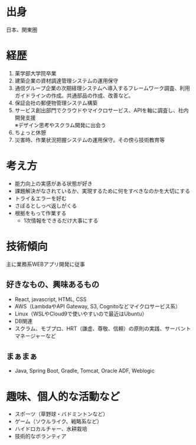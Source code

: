 # 出身
日本、関東圏

# 経歴
1. 薬学部大学院卒業
1. 建築企業の資材調達管理システムの運用保守
1. 通信グループ企業の次期経理システムへ導入するフレームワーク調査、利用ガイドラインの作成。共通部品の作成、改善など。
1. 保証会社の郵便物管理システム構築
1. サービス創出部門でクラウドやマイクロサービス、APIを軸に調査し、社内開発支援<br>※デザイン思考やスクラム開発に出会う
2. ちょっと休憩
1. 災害時、作業状況把握システムの運用保守。その傍ら技術教育等

# 考え方
- 能力向上の実感がある状態が好き
- 課題解決がなされているか、実現するために何をすべきなのかを大切にする
- トライ＆エラーを好む
- さぼるとしっぺ返しがくる
- 根拠をもって作業する
  - 1次情報をできるだけ大事にする

# 技術傾向
主に業務系WEBアプリ開発に従事

## 好きなもの、興味あるもの
- React, javascript, HTML, CSS
- AWS（LambdaやAPI Gateway, S3, Cognitoなどマイクロサービス系）
- Linux（WSLやCloud9で使いやすいので最近はUbuntu）
- DB関連
- スクラム、モブプロ、HRT（謙虚、尊敬、信頼）の原則の実践、サーバントマネージャーなど

## まぁまぁ
- Java, Spring Boot, Gradle, Tomcat, Oracle ADF, Weblogic


# 趣味、個人的な活動など
- スポーツ（草野球・バドミントンなど）
- ゲーム（ソウルライク、戦略系など）
- ハイドロカルチャー、水耕栽培
- 技術的なボランティア

<!--
## 考え方
 - 基本となるものに感謝。
 - 自身の能力が上がっている実感がある状態が好き。　※筋トレとかも好き（笑）
 - 問題となりそうなことに対して1つずつ試し、解決したい。
 - 極度のめんどくさがり屋かつ、よくわからないお作法があまり好きではない。

## 過去
 - 2012年：薬学大学院卒業後、中小Sier入社
   - 建築企業の資材調達管理システムの運用、保守
   - 通信グループ企業の次期経理システムへ導入するフレームワーク調査、利用ガイドラインの作成。共通部品の作成、改善など
 - 2017年：転職
   - 郵便物を管理するシステム構築　※公式リファレンスが無いフレームワークをオレオレラッピングされたものを使うことを強要される（笑）
   - R&D部門でクラウドやマイクロサービス、APIを軸に調査中や作業中

## 未来
 - 実作業者、本当に困っている人を助けられる人になれればいいな・・・実現力を身につけたい。


**wktka4/wktka4** is a ✨ _special_ ✨ repository because its `README.md` (this file) appears on your GitHub profile.

Here are some ideas to get you started:

- 🔭 I’m currently working on ...
- 🌱 I’m currently learning ...
- 👯 I’m looking to collaborate on ...
- 🤔 I’m looking for help with ...
- 💬 Ask me about ...
- 📫 How to reach me: ...
- 😄 Pronouns: ...
- ⚡ Fun fact: ...
-->
